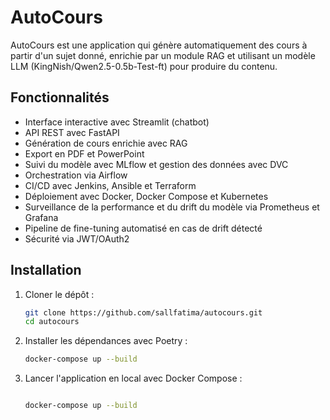 # AutoCours

AutoCours est une application qui génère automatiquement des cours à partir d'un sujet donné, 
enrichie par un module RAG et utilisant un modèle LLM (KingNish/Qwen2.5-0.5b-Test-ft) pour produire du contenu.

## Fonctionnalités

- Interface interactive avec Streamlit (chatbot)
- API REST avec FastAPI
- Génération de cours enrichie avec RAG
- Export en PDF et PowerPoint
- Suivi du modèle avec MLflow et gestion des données avec DVC
- Orchestration via Airflow
- CI/CD avec Jenkins, Ansible et Terraform
- Déploiement avec Docker, Docker Compose et Kubernetes
- Surveillance de la performance et du drift du modèle via Prometheus et Grafana
- Pipeline de fine-tuning automatisé en cas de drift détecté
- Sécurité via JWT/OAuth2

## Installation

1. Cloner le dépôt :
   ```bash
   git clone https://github.com/sallfatima/autocours.git
   cd autocours

2. Installer les dépendances avec Poetry :
    ```bash
    docker-compose up --build

3. Lancer l'application en local avec Docker Compose :
    ```bash

    docker-compose up --build

